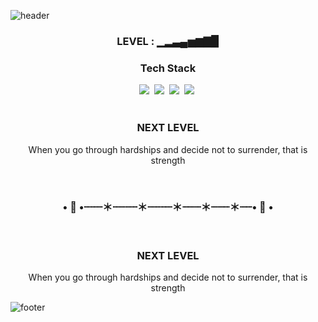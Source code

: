 <!--
**my8za/my8za** is a ✨ _special_ ✨ repository because its `README.md` (this file) appears on your GitHub profile.

Here are some ideas to get you started:

- 🔭 I’m currently working on ...
- 🌱 I’m currently learning ...
- 👯 I’m looking to collaborate on ...
- 🤔 I’m looking for help with ...
- 💬 Ask me about ...
- 📫 How to reach me: ...
- 😄 Pronouns: ...
- ⚡ Fun fact: ...

<h3 align ="center">⋆⁺⋆｡🦋₊⋆°⋆</h3>
<h3 align ="center">• 🌛 •┈┈┈＊┈┈┈┈＊┈┈┈┈＊┈┈┈＊┈┈┈＊┈┈• 🌛 •</h3>
-->

![header](https://capsule-render.vercel.app/api?type=slice&color=4bc0b0&height=200&section=header&width:100%)


<h3 align ="center">LEVEL : ▁▂▃▄▅▆▇▉</h3>
<h3 align ="center">Tech Stack</h3>
<div display ="flex" align="center">
  <img src="https://img.shields.io/badge/Javascript-fac552?style=flat-square&logo=Javascript&logoColor=white"/></a>&nbsp 
  <img src="https://img.shields.io/badge/CSS3-1572B6?style=flat-square&logo=CSS3&logoColor=white"/></a>&nbsp 
  <img src="https://img.shields.io/badge/HTML5-E34F26?style=flat-square&logo=HTML5&logoColor=white"/></a>&nbsp 
  <img src="https://img.shields.io/badge/GitHub-181717?style=flat-square&logo=GitHub&logoColor=white"/></a>&nbsp 
</div>



<br>
<h3 align ="center">NEXT LEVEL</h3>
<p align = "center">When you go through hardships and decide not to surrender, that is strength</p>

<br>

<h3 align ="center">• 🌛 •┈┈┈＊┈┈┈┈＊┈┈┈┈＊┈┈┈＊┈┈┈＊┈┈• 🌛 •</h3>
<br>
<h3 align ="center">NEXT LEVEL</h3>
<p align = "center">When you go through hardships and decide not to surrender, that is strength</p>



![footer](https://capsule-render.vercel.app/api?type=slice&color=2c383b&height=150&section=footer&width="100%")
